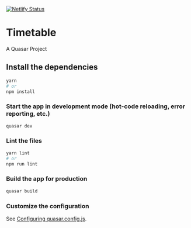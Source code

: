 [![Netlify Status](https://api.netlify.com/api/v1/badges/9145551f-c1f3-41d3-aadd-23ec71a4f592/deploy-status)](https://app.netlify.com/sites/dk-timetable/deploys)

# Timetable

A Quasar Project

## Install the dependencies
```bash
yarn
# or
npm install
```

### Start the app in development mode (hot-code reloading, error reporting, etc.)
```bash
quasar dev
```


### Lint the files
```bash
yarn lint
# or
npm run lint
```



### Build the app for production
```bash
quasar build
```

### Customize the configuration
See [Configuring quasar.config.js](https://v2.quasar.dev/quasar-cli-vite/quasar-config-js).
